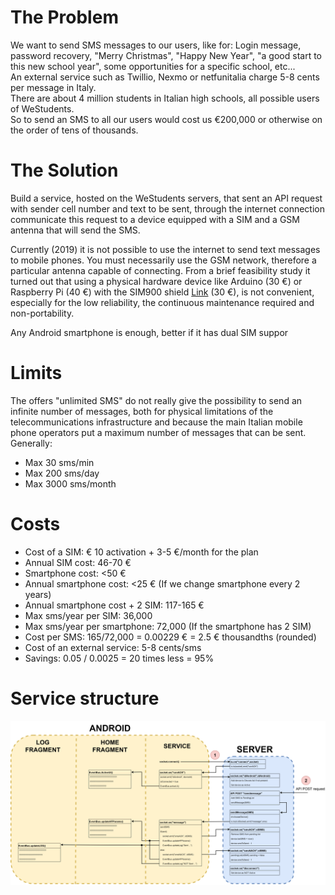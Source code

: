 # The Problem

We want to send SMS messages to our users, like for: Login message, password recovery, "Merry Christmas", "Happy New Year", "a good start to this new school year", some opportunities for a specific school, etc...  
An external service such as Twillio, Nexmo or netfunitalia charge 5-8 cents per message in Italy.  
There are about 4 million students in Italian high schools, all possible users of WeStudents.  
So to send an SMS to all our users would cost us €200,000 or otherwise on the order of tens of thousands.

# The Solution

Build a service, hosted on the WeStudents servers, that sent an API request with sender cell number and text to be sent, through the internet connection communicate this request to a device equipped with a SIM and a GSM antenna that will send the SMS.

Currently (2019) it is not possible to use the internet to send text messages to mobile phones. You must necessarily use the GSM network, therefore a particular antenna capable of connecting.
From a brief feasibility study it turned out that using a physical hardware device like Arduino (30 €) or Raspberry Pi (40 €) with the SIM900 shield [Link](https://www.amazon.it/AZDelivery-SIM-900-Antenna-Arduino/dp/B01M9J4N56/ref=sr_1_2?ie=UTF8&qid=1544983884&sr=8-2&keywords=arduino+gsm+shield+2) (30 €), is not convenient, especially for the low reliability, the continuous maintenance required and non-portability.

Any Android smartphone is enough, better if it has dual SIM suppor


# Limits

The offers "unlimited SMS" do not really give the possibility to send an infinite number of messages, both for physical limitations of the telecommunications infrastructure and because the main Italian mobile phone operators put a maximum number of messages that can be sent. Generally:
- Max 30 sms/min
- Max 200 sms/day
- Max 3000 sms/month


# Costs

- Cost of a SIM: € 10 activation + 3-5 €/month for the plan
- Annual SIM cost: 46-70 €
- Smartphone cost: <50 €
- Annual smartphone cost: <25 € (If we change smartphone every 2 years)
- Annual smartphone cost + 2 SIM: 117-165 €
- Max sms/year per SIM: 36,000
- Max sms/year per smartphone: 72,000 (If the smartphone has 2 SIM)
- Cost per SMS: 165/72,000 = 0.00229 € = 2.5 € thousandths (rounded)
- Cost of an external service: 5-8 cents/sms
- Savings: 0.05 / 0.0025 = 20 times less = 95%


# Service structure
![structure](https://github.com/ivaste/GatewaySMS/blob/master/Documentation/GatewaySMS.png)






